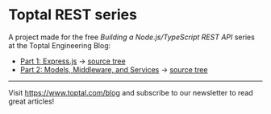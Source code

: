 # Toptal REST series

A project made for the free _Building a Node.js/TypeScript REST API_ series at the Toptal Engineering Blog:

- [Part 1: Express.js](https://www.toptal.com/express-js/nodejs-typescript-rest-api-pt-1) &rarr; [source tree](https://github.com/makinhs/toptal-rest-series/tree/toptal-article-01)
- [Part 2: Models, Middleware, and Services](https://www.toptal.com/express-js/nodejs-typescript-rest-api-pt-2) &rarr; [source tree](https://github.com/makinhs/toptal-rest-series/tree/toptal-article-02)

* * *

Visit https://www.toptal.com/blog and subscribe to our newsletter to read great articles!